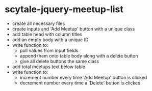 # scytale-jquery-meetup-list

- create all necessary files
- create inputs and 'Add Meetup' button with a unique class
- add table head with column titles
- add an empty body with a unique ID
- write function to:
    - pull values from input fields
    - append them onto table body along with a delete button
    - give all delete buttons the same class
- add total meetups text below table
- write function to:
    - increment number every time 'Add Meetup' button is clicked
    - decrement number every time a 'Delete' button is clicked